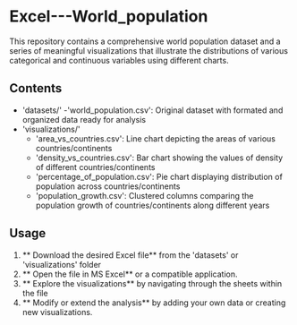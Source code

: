 # Excel---World_population
This repository contains a comprehensive world population dataset and a series of meaningful visualizations that illustrate the distributions of various categorical and continuous variables using different charts.
## Contents
- 'datasets/'
  -'world_population.csv': Original dataset with formated and organized data ready for analysis
- 'visualizations/'
  - 'area_vs_countries.csv': Line chart depicting the areas of various countries/continents
  - 'density_vs_countries.csv': Bar chart showing the values of density of different countries/continents
  - 'percentage_of_population.csv': Pie chart displaying distribution of population across countries/continents
  - 'population_growth.csv': Clustered columns comparing the population growth of countries/continents along different years
## Usage
1. ** Download the desired Excel file** from the 'datasets' or 'visualizations' folder
2. ** Open the file in MS Excel** or a compatible application.
3. ** Explore the visualizations** by navigating through the sheets within the file
4. ** Modify or extend the analysis** by adding your own data or creating new visualizations.
